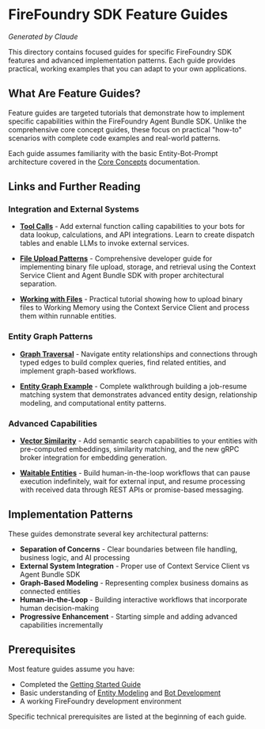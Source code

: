 # FireFoundry SDK Feature Guides

*Generated by Claude*

This directory contains focused guides for specific FireFoundry SDK features and advanced implementation patterns. Each guide provides practical, working examples that you can adapt to your own applications.

## What Are Feature Guides?

Feature guides are targeted tutorials that demonstrate how to implement specific capabilities within the FireFoundry Agent Bundle SDK. Unlike the comprehensive core concept guides, these focus on practical "how-to" scenarios with complete code examples and real-world patterns.

Each guide assumes familiarity with the basic Entity-Bot-Prompt architecture covered in the [Core Concepts](../core/) documentation.

## Links and Further Reading

### Integration and External Systems

- **[Tool Calls](ad_hoc_tool_calls.md)** - Add external function calling capabilities to your bots for data lookup, calculations, and API integrations. Learn to create dispatch tables and enable LLMs to invoke external services.

- **[File Upload Patterns](file-upload-patterns.md)** - Comprehensive developer guide for implementing binary file upload, storage, and retrieval using the Context Service Client and Agent Bundle SDK with proper architectural separation.

- **[Working with Files](uploading_files_example.md)** - Practical tutorial showing how to upload binary files to Working Memory using the Context Service Client and process them within runnable entities.

### Entity Graph Patterns

- **[Graph Traversal](graph_traversal.md)** - Navigate entity relationships and connections through typed edges to build complex queries, find related entities, and implement graph-based workflows.

- **[Entity Graph Example](intermediate_entity_graph_example.md)** - Complete walkthrough building a job-resume matching system that demonstrates advanced entity design, relationship modeling, and computational entity patterns.

### Advanced Capabilities

- **[Vector Similarity](vector-similarity-quickstart.md)** - Add semantic search capabilities to your entities with pre-computed embeddings, similarity matching, and the new gRPC broker integration for embedding generation.

- **[Waitable Entities](waitable_guide.md)** - Build human-in-the-loop workflows that can pause execution indefinitely, wait for external input, and resume processing with received data through REST APIs or promise-based messaging.

## Implementation Patterns

These guides demonstrate several key architectural patterns:

- **Separation of Concerns** - Clear boundaries between file handling, business logic, and AI processing
- **External System Integration** - Proper use of Context Service Client vs Agent Bundle SDK
- **Graph-Based Modeling** - Representing complex business domains as connected entities
- **Human-in-the-Loop** - Building interactive workflows that incorporate human decision-making
- **Progressive Enhancement** - Starting simple and adding advanced capabilities incrementally

## Prerequisites

Most feature guides assume you have:
- Completed the [Getting Started Guide](../agent_sdk_getting_started.md)
- Basic understanding of [Entity Modeling](../core/entities.md) and [Bot Development](../core/bots.md)
- A working FireFoundry development environment

Specific technical prerequisites are listed at the beginning of each guide.